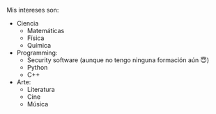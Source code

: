 Mis intereses son:
* Ciencia
  * Matemáticas
  * Física
  * Química
* Programming:
  * Security software (aunque no tengo ninguna formación aún :innocent:)
  * Python
  * C++
* Arte:
  * Literatura
  * Cine
  * Música

